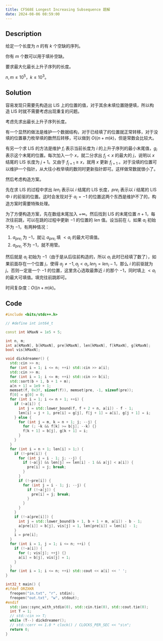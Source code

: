 ```yaml
---
title: CF568E Longest Increasing Subsequence 题解
date: 2024-08-06 08:59:00
---
```


## Description

给定一个长度为 $n$ 的有 $k$ 个空缺的序列。

你有 $m$ 个数可以用于填补空缺。

要求最大化最长上升子序列的长度。

$n, m \le 10^5$，$k \le 10^3$。

## Solution

容易发现只需要先构造出 LIS 上的位置的值，对于其余未填位置随便填，所以构造 LIS 时就不需要考虑出现重复的问题。

考虑先求出最长上升子序列长度。

有一个显然的做法是维护一个数据结构，对于已经填了的位置就正常转移，对于没填的位置暴力枚举填的数然后转移，可以做到 $O\left((n+m)k\right)$，但是常数会比较大。

有另一个求 LIS 的方法是维护 $f_i$ 表示当前长度为 $i$ 的上升子序列的最小末尾值，$g_i$ 表示这个末尾的位置。每次加入一个 $x$，就二分求出 $f_j<x$ 的最大的 $j$，说明以 $x$ 结尾的 LIS 长度为 $j+1$。又由于 $f_{j+1}\geq x$，就用 $x$ 更新 $f_{j+1}$ 。对于没填的位置可以维护一个指针，从大往小枚举填的数同时更新指针即可。这样做常数就很小了。

然后考虑构造方案。

先在求 LIS 的过程中求出 $len_i$ 表示以 $i$ 结尾的 LIS 长度，$pre_i$ 表示以 $i$ 结尾的 LIS 中 $i$ 的前驱的位置。这时会发现对于 $a_i=-1$ 的位置这两个东西是维护不了的，构造方案时需要特殊处理。

为了方便构造方案，先在数组末尾加入 $+\infty$。然后找到 LIS 的末尾位置 $n+1$，每次往前跳，可以在跳的过程中更新 $-1$ 的位置的 $len$ 值。设当前在 $i$，如果 $a_i$ 初始不为 $-1$，有两种情况：

1. $a_{pre_i}$ 为 $-1$，就让 $a_{pre_i}$ 填 $<a_i$ 的最大可填值。
2. $a_{pre_i}$ 不为 $-1$，就不用管。

然后就是 $a_i$ 初始为 $-1$（由于是从后往前构造的，所以 $a_i$ 此时已经填了数了），如果前面存在一个位置 $j$，使得 $a_j\neq -1,a_j<a_i,len_j=len_i-1$，那么 $i$ 的前驱就为 $j$。否则一定是一个 $-1$ 的位置，这里贪心选取最靠近 $i$ 的那个 $-1$，同时填上 $<a_i$ 的最大可填值。填完往前跳即可。

时间复杂度：$O\left((n+m)k\right)$。

## Code

```cpp
#include <bits/stdc++.h>

// #define int int64_t

const int kMaxN = 1e5 + 5;

int n, m;
int a[kMaxN], b[kMaxN], pre[kMaxN], len[kMaxN], f[kMaxN], g[kMaxN];
bool vis[kMaxN];

void dickdreamer() {
  std::cin >> n;
  for (int i = 1; i <= n; ++i) std::cin >> a[i];
  std::cin >> m;
  for (int i = 1; i <= m; ++i) std::cin >> b[i];
  std::sort(b + 1, b + 1 + m);
  a[n + 1] = 1e9 + 1;
  memset(f, 0x3f, sizeof(f)), memset(pre, -1, sizeof(pre));
  f[0] = g[0] = 0;
  for (int i = 1; i <= n + 1; ++i) {
    if (~a[i]) {
      int j = std::lower_bound(f, f + 2 + n, a[i]) - f - 1;
      len[i] = j + 1, pre[i] = g[j], f[j + 1] = a[i], g[j + 1] = i;
    } else {
      for (int j = m, k = n + 1; j; --j) {
        for (; ~k && f[k] >= b[j]; --k) {}
        f[k + 1] = b[j], g[k + 1] = i;
      }
    }
  }
  for (int i = n + 1; len[i] > 1;) {
    if (!~pre[i]) {
      for (int j = i - 1; j; --j) {
        if (~a[j] && len[j] == len[i] - 1 && a[j] < a[i]) {
          pre[i] = j; break;
        }
      }
      if (!~pre[i]) {
        for (int j = i - 1; j; --j) {
          if (!~a[j]) {
            pre[i] = j; break;
          }
        }
      }
    }
    if (!~a[pre[i]]) {
      int j = std::lower_bound(b + 1, b + 1 + m, a[i]) - b - 1;
      a[pre[i]] = b[j], vis[j] = 1, len[pre[i]] = len[i] - 1;
    }
    i = pre[i];
  }
  for (int i = 1, j = 1; i <= n; ++i) {
    if (!~a[i]) {
      for (; vis[j]; ++j) {}
      a[i] = b[j], vis[j] = 1;
    }
  }
  for (int i = 1; i <= n; ++i) std::cout << a[i] << ' ';
}

int32_t main() {
#ifdef ORZXKR
  freopen("in.txt", "r", stdin);
  freopen("out.txt", "w", stdout);
#endif
  std::ios::sync_with_stdio(0), std::cin.tie(0), std::cout.tie(0);
  int T = 1;
  // std::cin >> T;
  while (T--) dickdreamer();
  // std::cerr << 1.0 * clock() / CLOCKS_PER_SEC << "s\n";
  return 0;
}
```